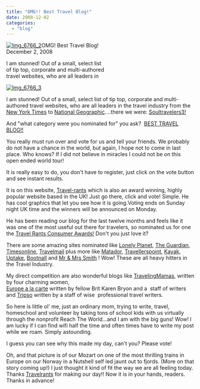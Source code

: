 ```yaml
---
title: "OMG!! Best Travel Blog!"
date: 2008-12-02
categories: 
  - "blog"
---
```


 [![Img_6766_2](https://pub-ac94b3f306b24c0dba4238943c97f2e1.r2.dev/img_6766_2.jpg "Img_6766_2")](https://pub-ac94b3f306b24c0dba4238943c97f2e1.r2.dev/photos/uncategorized/2008/12/02/img_6766_2.jpg)OMG! Best Travel Blog!  
December 2, 2008

I am stunned! Out of a small, select list  
of tip top, corporate and multi-authored  
travel websites, who are all leaders in

<!--more-->

[![Img_6766_3](http://soultravelers3new.local/images/2008/12/02/img_6766_3.jpg "Img_6766_3")](https://pub-ac94b3f306b24c0dba4238943c97f2e1.r2.dev/photos/uncategorized/2008/12/02/img_6766_3.jpg)

I am stunned! Out of a small, select list of tip top, corporate and multi-authored travel websites, who are all leaders in the travel industry from the [New York Times](http://www.nytimes.com/pages/travel/) to [National Geographic](http://blogs.nationalgeographic.com/blogs/intelligenttravel/)....there we were: [Soultravelers3!](http://soultravelers3new.local/) 

And "what category were you nominated for" you ask?  [BEST TRAVEL BLOG!!](http://www.travel-rants.com/)  
  
You really must run over and vote for us and tell your friends. We probably do not have a chance in the world, but again, I hope not to come in last place. Who knows? If I did not believe in miracles I could not be on this open ended world tour!

It is really easy to do, you don't have to register, just click on the vote button and see instant results.

It is on this website, [Travel-rants](http://www.travel-rants.com/2008/12/02/voting-opens-for-the-travel-rants-consumer-awards/) which is also an award winning, highly popular website based in the UK! Just go there, click and vote! Simple. He has cool graphics that let you see how it is going.Voting ends on Sunday night UK time and the winners will be announced on Monday.

He has been reading our blog for the last twelve months and feels like it was one of the most useful out there for travelers, so nominated us for one the [Travel Rants Consumer Awards!](http://www.travel-rants.com/2008/12/02/voting-opens-for-the-travel-rants-consumer-awards/) Don't you just love it?

There are some amazing sites nominated like [Lonely Planet](http://www.lonelyplanet.com/), [The Guardian](http://www.guardian.co.uk/travel), [Timesonline](http://www.timesonline.co.uk/tol/travel/), [Travelmail](http://www.travelmail.co.uk/) plus more like [Matador](http://matadornetwork.com/), [Travellerspoint](http://www.travellerspoint.com/guide/), [Kayak](http://www.kayak.co.uk/), [Uptake](http://www.uptake.com/), [Bootnall](http://www.bootsnall.com/) and [Mr & Mrs Smith](http://blog.mrandmrssmith.com/) ! Wow! These are all heavy hitters in the Travel Industry.

My direct competition are also wonderful blogs like [TravelingMamas](http://travelingmamas.com/), written by four charming women,  
[Europe a la carte](http://www.europealacarte.co.uk/blog/) written by fellow Brit Karen Bryon and a  staff of writers and [Tripso](http://www.tripso.com/) written by a staff of wise  professional travel writers.

So here is little ol' me, just an ordinary mom, trying to write, travel, homeschool and volunteer by taking tons of school kids with us virtually through the nonprofit Reach The World...and I am with the big guns! Wow! I am lucky if I can find wifi half the time and often times have to write my post while we roam. Simply astounding.

I guess you can see why this made my day, can't you? Please vote!

Oh, and that picture is of our Mozart on one of the most thrilling trains in Europe on our Norway in a Nutshell self led jaunt out to fjords. (More on that story coming up!) I just thought it kind of fit the way we are all feeling today. Thanks [Travelrants](http://www.travel-rants.com/) for making our day!! Now it is in your hands, readers. Thanks in advance!
